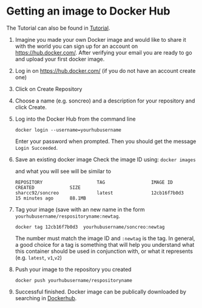 # Getting an image to Docker Hub 
The Tutorial can also be found in [Tutorial].
1. Imagine you made your own Docker image and would like to share it with the world you can sign up for an account on https://hub.docker.com/. After verifying your email you are ready to go and upload your first docker image.
2. Log in on https://hub.docker.com/ (if you do not have an account create one)
3. Click on Create Repository
4. Choose a name (e.g. soncreo) and a description for your repository and click Create.
5. Log into the Docker Hub from the command line 
    ```
    docker login --username=yourhubusername
    ```
    Enter your password when prompted. Then you should get the message `Login Succeeded`.
6. Save an existing docker image
    Check the image ID using: `docker images`

    and what you will see will be similar to
    
    ```
    REPOSITORY                    TAG                 IMAGE ID            CREATED             SIZE
    sharcc92/soncreo              latest              12cb16f7b0d3        15 minutes ago      88.1MB
7. Tag your image (save with an new name in the form `yourhubusername/respositoryname:newtag`.
    ```
    docker tag 12cb16f7b0d3  yourhubusername/soncreo:newtag
    ```
    The number must match the image ID and `:newtag` is the tag. In general, a good choice for a tag is something that will help you understand what this container should be used in conjunction with, or what it represents (e.g. `latest`, `v1`,`v2`)
8. Push your image to the repository you created
    ```
    docker push yourhubusername/respositoryname
9. Successful finished. Docker image can be publically downloaded by searching in [Dockerhub].
    
[Tutorial]: https://ropenscilabs.github.io/r-docker-tutorial/04-Dockerhub.html
[Dockerhub]: https://hub.docker.com/

